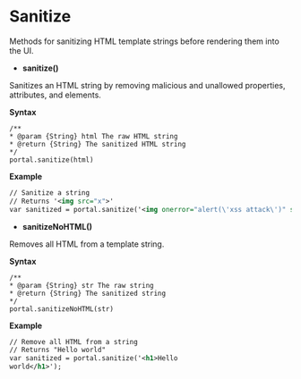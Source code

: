 ﻿---
sidebar_position: 10
---

# Sanitize

<head>
  <meta name="guidename" content="API Management"/>
  <meta name="context" content="GUID-a9aec8ec-e144-42c1-9d6b-51e6d9b44595"/>
</head>

Methods for sanitizing HTML template strings before rendering them into the UI. 

- **sanitize()**

Sanitizes an HTML string by removing malicious and unallowed properties, attributes, and elements.

**Syntax**

```
/**
* @param {String} html The raw HTML string
* @return {String} The sanitized HTML string
*/
portal.sanitize(html)
```

**Example**

```xml
// Sanitize a string
// Returns '<img src="x">'
var sanitized = portal.sanitize('<img onerror="alert(\'xss attack\')" src="x">');
```

- **sanitizeNoHTML()**

Removes all HTML from a template string.

**Syntax**

```
/**
* @param {String} str The raw string
* @return {String} The sanitized string
*/
portal.sanitizeNoHTML(str)
```

**Example**

```xml
// Remove all HTML from a string
// Returns "Hello world"
var sanitized = portal.sanitize('<h1>Hello
world</h1>');
```
